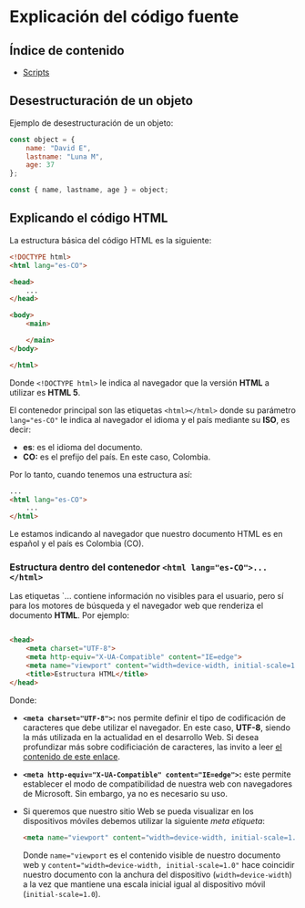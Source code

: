 # Explicación del código fuente

## Índice de contenido

- [Scripts](docs/Scripts.md "Explicación del código JavaScript")

## Desestructuración de un objeto

Ejemplo de desestructuración de un objeto:

```js
const object = {
    name: "David E",
    lastname: "Luna M",
    age: 37
};

const { name, lastname, age } = object;
```

## Explicando el código HTML

La estructura básica del código HTML es la siguiente:

```html
<!DOCTYPE html>
<html lang="es-CO">

<head>
    ...
</head>

<body>
    <main>

    </main>
</body>

</html>
```

Donde `<!DOCTYPE html>` le indica al navegador que la versión **HTML** a utilizar es **HTML 5**.

El contenedor principal son las etiquetas `<html></html>` donde su parámetro `lang="es-CO"` le indica al navegador el idioma y el país mediante su **ISO**, es decir:

- **es**: es el idioma del documento.
- **CO:** es el prefijo del país. En este caso, Colombia.

Por lo tanto, cuando tenemos una estructura así:

```html
...
<html lang="es-CO">
    ...
</html>
```

Le estamos indicando al navegador que nuestro documento HTML es en español y el país es Colombia (CO).

### Estructura dentro del contenedor `<html lang="es-CO">...</html>`

Las etiquetas `<head>...</head> contiene información no visibles para el usuario, pero sí para los motores de búsqueda y el navegador web que renderiza el documento **HTML**. Por ejemplo:

```html

<head>
    <meta charset="UTF-8">
    <meta http-equiv="X-UA-Compatible" content="IE=edge">
    <meta name="viewport" content="width=device-width, initial-scale=1.0">
    <title>Estructura HTML</title>
</head>
```

Donde:

- **`<meta charset="UTF-8">`:** nos permite definir el tipo de codificación de caracteres que debe utilizar el navegador. En este caso, **UTF-8**, siendo la más utilizada en la actualidad en el desarrollo Web. Si desea profundizar más sobre codificiación de caracteres, las invito a leer [el contenido de este enlace][codificacion].
- **`<meta http-equiv="X-UA-Compatible" content="IE=edge">`:** este permite establecer el modo de compatibilidad de nuestra web con navegadores de Microsoft. Sin embargo, ya no es necesario su uso.
- Si queremos que nuestro sitio Web se pueda visualizar en los dispositivos móviles debemos utilizar la siguiente _meta etiqueta_:

  ```html
  <meta name="viewport" content="width=device-width, initial-scale=1.0">
  ```

    Donde `name="viewport` es el contenido visible de nuestro documento web y `content="width=device-width, initial-scale=1.0"` hace coincidir nuestro documento con la anchura del dispositivo (`width=device-width`) a la vez que mantiene una escala inicial igual al dispositivo móvil (`initial-scale=1.0`).

[codificacion]:https://es.wikipedia.org/wiki/Codificaci%C3%B3n_de_caracteres "Fuente: Wikipedia"

